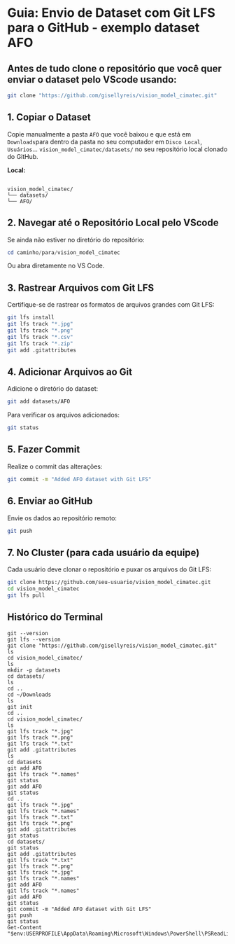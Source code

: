 # Guia: Envio de Dataset com Git LFS para o GitHub - exemplo dataset AFO

## Antes de tudo clone o repositório que você quer enviar o dataset pelo VScode usando:
```bash
git clone "https://github.com/gisellyreis/vision_model_cimatec.git"
```
## 1. Copiar o Dataset

Copie manualmente a pasta `AFO` que você baixou e que está em `Downloads`para dentro da pasta no seu computador em `Disco Local`, `Usuários`... `vision_model_cimatec/datasets/` no seu repositório local clonado do GitHub.

**Local:**
```

vision_model_cimatec/
└── datasets/
└── AFO/

````

## 2. Navegar até o Repositório Local pelo VScode

Se ainda não estiver no diretório do repositório:

```powershell
cd caminho/para/vision_model_cimatec
````

Ou abra diretamente no VS Code.

## 3. Rastrear Arquivos com Git LFS

Certifique-se de rastrear os formatos de arquivos grandes com Git LFS:

```bash
git lfs install
git lfs track "*.jpg"
git lfs track "*.png"
git lfs track "*.csv"
git lfs track "*.zip"
git add .gitattributes
```

## 4. Adicionar Arquivos ao Git

Adicione o diretório do dataset:

```bash
git add datasets/AFO
```

Para verificar os arquivos adicionados:

```bash
git status
```

## 5. Fazer Commit

Realize o commit das alterações:

```bash
git commit -m "Added AFO dataset with Git LFS"
```

## 6. Enviar ao GitHub

Envie os dados ao repositório remoto:

```bash
git push
```

## 7. No Cluster (para cada usuário da equipe)

Cada usuário deve clonar o repositório e puxar os arquivos do Git LFS:

```bash
git clone https://github.com/seu-usuario/vision_model_cimatec.git
cd vision_model_cimatec
git lfs pull
```
## Histórico do Terminal
```
git --version
git lfs --version
git clone "https://github.com/gisellyreis/vision_model_cimatec.git"
ls
cd vision_model_cimatec/
ls
mkdir -p datasets
cd datasets/
ls
cd ..
cd ~/Downloads
ls
git init
cd ..
cd vision_model_cimatec/
ls
git lfs track "*.jpg"
git lfs track "*.png"
git lfs track "*.txt"
git add .gitattributes
ls
cd datasets
git add AFO
git lfs track "*.names"
git status
git add AFO
git status
cd ..
git lfs track "*.jpg"
git lfs track "*.names"
git lfs track "*.txt"
git lfs track "*.png"
git add .gitattributes
git status
cd datasets/
git status
git add .gitattributes
git lfs track "*.txt"
git lfs track "*.png"
git lfs track "*.jpg"
git lfs track "*.names"
git add AFO
git lfs track "*.names"
git add AFO
git status
git commit -m "Added AFO dataset with Git LFS"
git push
git status
Get-Content "$env:USERPROFILE\AppData\Roaming\Microsoft\Windows\PowerShell\PSReadLine\ConsoleHost_history.txt"
```
